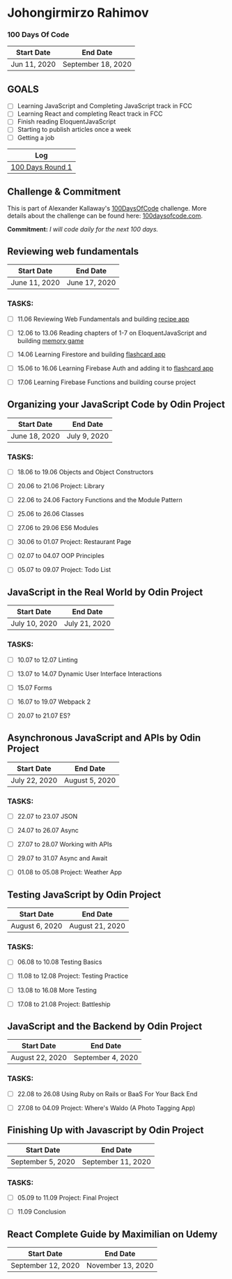 # Johongirmirzo Rahimov

 

### 100 Days Of Code 
|  Start Date   | End Date     |
| ------------- | ------------ |
| Jun 11, 2020 |  September 18, 2020|
## GOALS
- [ ] Learning JavaScript and Completing JavaScript track in FCC
- [ ] Learning React and completing React track in FCC
- [ ] Finish reading EloquentJavaScript
- [ ] Starting to publish articles once a week
- [ ] Getting a job

| Log  | 
| --- |
| [100 Days Round 1](https://github.com/Johongirr/365-days-of-code/blob/master/log1.md) | 

## Challenge & Commitment
This is part of Alexander Kallaway's [100DaysOfCode](https://github.com/Kallaway/100-days-of-code "the official repo") challenge. More details about the challenge can be found here: [100daysofcode.com](http://100daysofcode.com/ "100daysofcode.com").

**Commitment:** *I will code daily for the next 100 days.*

## Reviewing web fundamentals 
|  Start Date   | End Date     |
| ------------- | ------------ |
| June 11, 2020 |  June 17, 2020|

### TASKS:
- [ ] 11.06 Reviewing Web Fundamentals and building [recipe app](https://codepen.io/inkblotty/pen/oxWRme)
- [ ] 12.06 to 13.06 Reading chapters of 1-7 on EloquentJavaScript and building [memory game](https://jdmedlock.github.io/memorygame/)
- [ ] 14.06 Learning Firestore and building [flashcard app](https://romeojeremiah.github.io/flashcard-javascript-OOP-project/)
- [ ] 15.06 to 16.06 Learning Firebase Auth and adding it to [flashcard app](https://romeojeremiah.github.io/flashcard-javascript-OOP-project/)
- [ ] 17.06 Learning Firebase Functions and building course project
 


## Organizing your JavaScript Code by Odin Project
|  Start Date   | End Date     |
| ------------- | ------------ |
| June 18, 2020 |  July 9, 2020|

### TASKS:
- [ ] 18.06 to 19.06 Objects and Object Constructors
- [ ] 20.06 to 21.06 Project: Library
- [ ] 22.06 to 24.06 Factory Functions and the Module Pattern
- [ ] 25.06 to 26.06 Classes
- [ ] 27.06 to 29.06 ES6 Modules
- [ ] 30.06 to 01.07 Project: Restaurant Page
- [ ] 02.07 to 04.07 OOP Principles
- [ ] 05.07 to 09.07 Project: Todo List




## JavaScript in the Real World by Odin Project
|  Start Date   | End Date     |
| ------------- | ------------ |
| July 10, 2020 |  July 21, 2020|

### TASKS:
- [ ] 10.07 to 12.07 Linting
- [ ] 13.07 to 14.07 Dynamic User Interface Interactions
- [ ] 15.07  Forms
- [ ] 16.07 to 19.07 Webpack 2
- [ ] 20.07 to 21.07 ES?




## Asynchronous JavaScript and APIs by Odin Project
|  Start Date   | End Date     |
| ------------- | ------------ |
| July 22, 2020 |  August 5, 2020|

### TASKS:
- [ ]  22.07 to 23.07 JSON
- [ ]  24.07 to 26.07 Async
- [ ]  27.07 to 28.07 Working with APIs
- [ ]  29.07 to 31.07 Async and Await
- [ ]  01.08 to 05.08 Project: Weather App




## Testing JavaScript by Odin Project
|  Start Date   | End Date     |
| ------------- | ------------ |
| August 6, 2020 |  August 21, 2020|

### TASKS:
- [ ] 06.08 to 10.08 Testing Basics
- [ ] 11.08 to 12.08 Project: Testing Practice
- [ ] 13.08 to 16.08 More Testing
- [ ] 17.08 to 21.08 Project: Battleship




## JavaScript and the Backend by Odin Project
|  Start Date   | End Date     |
| ------------- | ------------ |
| August 22, 2020 |  September 4, 2020|

### TASKS:
- [ ] 22.08 to 26.08 Using Ruby on Rails or BaaS For Your Back End
- [ ] 27.08 to 04.09 Project: Where's Waldo (A Photo Tagging App)




## Finishing Up with Javascript by Odin Project
|  Start Date   | End Date     |
| ------------- | ------------ |
| September 5, 2020 |  September 11, 2020|

### TASKS:
- [ ] 05.09 to 11.09 Project: Final Project
- [ ] 11.09 Conclusion




## React Complete Guide by Maximilian on Udemy
|  Start Date   | End Date     |
| ------------- | ------------ |
| September 12, 2020 |  November 13, 2020|
 